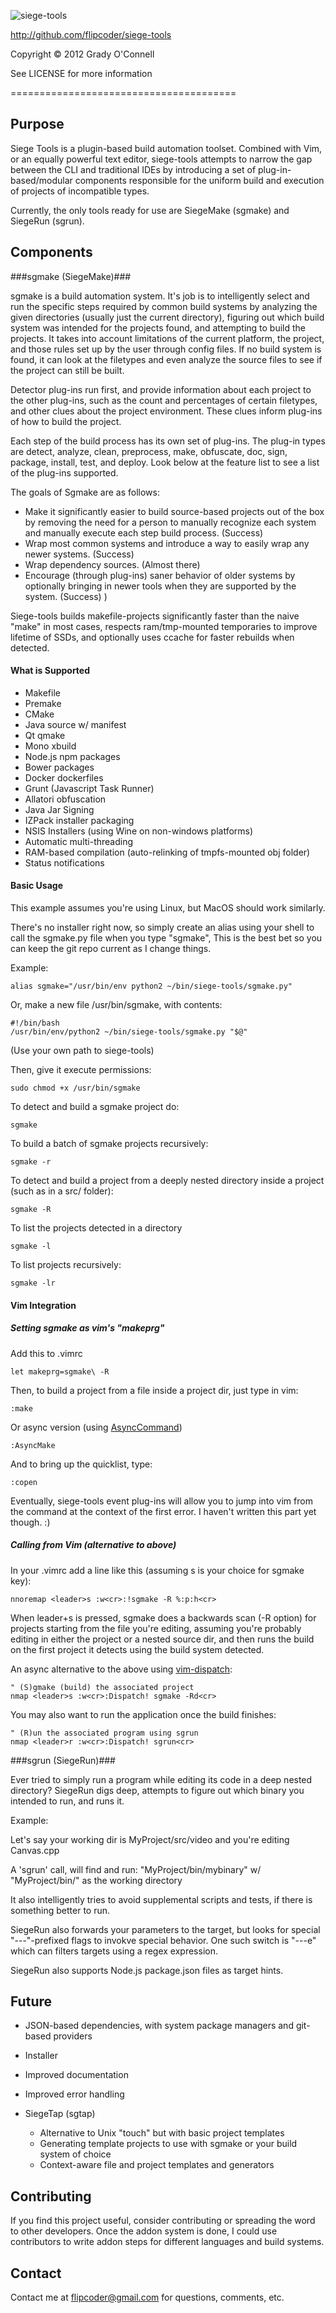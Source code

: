 ![siege-tools](https://raw.githubusercontent.com/flipcoder/siege-tools/14b4912238590352658221b1e85d376dd5c660d7/sgtools.png)

http://github.com/flipcoder/siege-tools

Copyright &copy; 2012 Grady O'Connell

See LICENSE for more information

=======================================

## Purpose ##
Siege Tools is a plugin-based build automation toolset.
Combined with Vim, or an equally powerful text editor, siege-tools attempts to narrow the gap between the CLI and traditional IDEs by introducing a set of plug-in-based/modular components responsible for the uniform build and execution of projects of incompatible types.

Currently, the only tools ready for use are SiegeMake (sgmake) and SiegeRun (sgrun).

## Components ##

###sgmake (SiegeMake)###

sgmake is a build automation system.  It's job is to intelligently select and run the specific steps required by common build systems by analyzing the given directories (usually just the current directory), figuring out which build system was intended for the projects found, and attempting to build the projects.  It takes into account limitations of the current platform, the project, and those rules set up by the user through config files.
If no build system is found, it can look at the filetypes and even analyze the source files to see if the project can still be built.

Detector plug-ins run first, and provide information about each project to the other plug-ins, such as the count and percentages of certain filetypes, and other clues about the project environment.
These clues inform plug-ins of how to build the project.

Each step of the build process has its own set of plug-ins.  The plug-in types
are detect, analyze, clean, preprocess, make, obfuscate, doc, sign, package, install, test, and deploy.
Look below at the feature list to see a list of the plug-ins supported.

The goals of Sgmake are as follows:
 - Make it significantly easier to build source-based projects out of the box by removing the need for a person to manually recognize each system and manually execute each step build process. (Success)
 - Wrap most common systems and introduce a way to easily wrap any newer systems. (Success)
 - Wrap dependency sources. (Almost there)
 - Encourage (through plug-ins) saner behavior of older systems by optionally bringing in newer tools when they are supported by the system. (Success) )

Siege-tools builds makefile-projects significantly faster than the naive "make" in most cases, respects ram/tmp-mounted temporaries to improve lifetime of SSDs, and optionally uses ccache for faster rebuilds when detected.

#### What is Supported ####

- Makefile
- Premake
- CMake
- Java source w/ manifest
- Qt qmake
- Mono xbuild
- Node.js npm packages
- Bower packages
- Docker dockerfiles
- Grunt (Javascript Task Runner)
- Allatori obfuscation
- Java Jar Signing
- IZPack installer packaging
- NSIS Installers (using Wine on non-windows platforms)
- Automatic multi-threading
- RAM-based compilation (auto-relinking of tmpfs-mounted obj folder)
- Status notifications

#### Basic Usage ####

This example assumes you're using Linux, but MacOS should work similarly.

There's no installer right now, so simply create an alias using your shell to call the sgmake.py file when you type "sgmake",
This is the best bet so you can keep the git repo current as I change things.

Example:

    alias sgmake="/usr/bin/env python2 ~/bin/siege-tools/sgmake.py"

Or, make a new file /usr/bin/sgmake, with contents:

    #!/bin/bash
    /usr/bin/env/python2 ~/bin/siege-tools/sgmake.py "$@"

(Use your own path to siege-tools)

Then, give it execute permissions:

    sudo chmod +x /usr/bin/sgmake

To detect and build a sgmake project do:

    sgmake

To build a batch of sgmake projects recursively:

    sgmake -r

To detect and build a project from a deeply nested directory inside a project (such as in a src/ folder):

    sgmake -R

To list the projects detected in a directory

    sgmake -l

To list projects recursively:

    sgmake -lr

#### Vim Integration ####

##### Setting sgmake as vim's "makeprg" #####

Add this to .vimrc

    let makeprg=sgmake\ -R

Then, to build a project from a file inside a project dir, just type in vim:

    :make

Or async version (using [AsyncCommand](https://github.com/pydave/AsyncCommand/))

    :AsyncMake

And to bring up the quicklist, type:

    :copen

Eventually, siege-tools event plug-ins will allow you to jump into vim from the
command at the context of the first error.  I haven't written this part yet though. :)

##### Calling from Vim (alternative to above) #####

In your .vimrc add a line like this (assuming <leader>s is your choice for sgmake key):

    nnoremap <leader>s :w<cr>:!sgmake -R %:p:h<cr>

When leader+s is pressed, sgmake does a backwards scan (-R option) for projects starting from the file you're editing, assuming you're probably editing in either the project or a nested source dir, and then runs the build on the first project it detects using the build system detected.

An async alternative to the above using [vim-dispatch](https://github.com/tpope/vim-dispatch/):

    " (S)gmake (build) the associated project
    nmap <leader>s :w<cr>:Dispatch! sgmake -Rd<cr>

You may also want to run the application once the build finishes:

    " (R)un the associated program using sgrun
    nmap <leader>r :w<cr>:Dispatch! sgrun<cr>

###sgrun (SiegeRun)###

Ever tried to simply run a program while editing its code in a deep nested
directory?  SiegeRun digs deep, attempts to figure out which binary you intended to run, and runs it.

Example:

Let's say your working dir is MyProject/src/video and you're editing Canvas.cpp

A 'sgrun' call, will find and run: "MyProject/bin/mybinary" w/
"MyProject/bin/" as the working directory

It also intelligently tries to avoid supplemental scripts and tests, if there is something better to run.

SiegeRun also forwards your parameters to the target, but looks for special "---"-prefixed flags to invokve
special behavior.  One such switch is "---e" which can filters targets using a regex expression.

SiegeRun also supports Node.js package.json files as target hints.

## Future ##

- JSON-based dependencies, with system package managers and git-based providers
- Installer
- Improved documentation
- Improved error handling

- SiegeTap (sgtap)
    - Alternative to Unix "touch" but with basic project templates
    - Generating template projects to use with sgmake or your build system of choice
    - Context-aware file and project templates and generators

## Contributing ##
If you find this project useful, consider contributing or spreading the word to other developers.
Once the addon system is done, I could use contributors to write addon steps for different languages and build systems.

## Contact ##
Contact me at flipcoder@gmail.com for questions, comments, etc.

